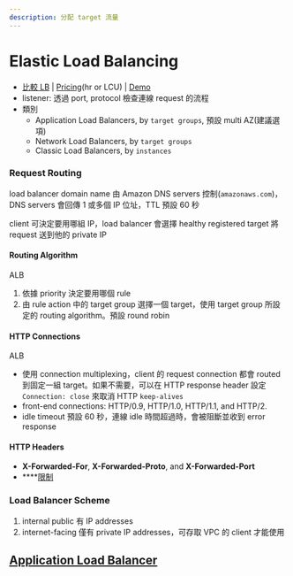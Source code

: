 ```yaml
---
description: 分配 target 流量
---
```


# Elastic Load Balancing

* [比較 LB](https://aws.amazon.com/tw/elasticloadbalancing/features/#compare) \| [Pricing](https://aws.amazon.com/tw/elasticloadbalancing/pricing/)\(hr or LCU\) \| [Demo](https://exampleloadbalancer.com/)
* listener: 透過 port, protocol 檢查連線 request 的流程
* 類別
  * Application Load Balancers, by `target groups`, 預設 multi AZ\(建議選項\)
  * Network Load Balancers, by `target groups`
  * Classic Load Balancers, by `instances`

### Request Routing

load balancer domain name 由 Amazon DNS servers 控制\(`amazonaws.com`\)，DNS servers 會回傳 1 或多個 IP 位址，TTL 預設 60 秒

client 可決定要用哪組 IP，load balancer 會選擇 healthy registered target 將 request 送到他的 private IP

#### Routing Algorithm <a id="routing-algorithm"></a>

ALB

1. 依據 priority 決定要用哪個 rule
2. 由 rule action 中的 target group 選擇一個 target，使用 target group 所設定的 routing algorithm。預設 round robin

#### HTTP Connections <a id="http-connections"></a>

ALB

* 使用 connection multiplexing，client 的 request connection 都會 routed 到固定一組 target。如果不需要，可以在 HTTP response header 設定 `Connection: close` 來取消 HTTP `keep-alives`
* front-end connections: HTTP/0.9, HTTP/1.0, HTTP/1.1, and HTTP/2.
* idle timeout 預設 60 秒，連線 idle 時間超過時，會被阻斷並收到 error response

#### HTTP Headers <a id="http-headers"></a>

* **X-Forwarded-For**, **X-Forwarded-Proto**, and **X-Forwarded-Port**
* \*\*\*\*[限制](https://docs.aws.amazon.com/elasticloadbalancing/latest/userguide/how-elastic-load-balancing-works.html#http-header-limits)

### Load Balancer Scheme <a id="load-balancer-scheme"></a>

1. internal public 有 IP addresses
2. internet-facing 僅有 private IP addresses，可存取 VPC 的 client 才能使用

## [Application Load Balancer](https://docs.aws.amazon.com/elasticloadbalancing/latest/application/introduction.html) <a id="introduction"></a>

